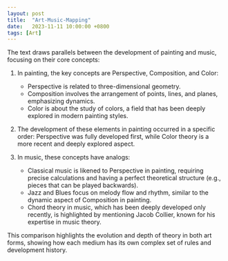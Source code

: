 ```yaml
---
layout: post
title:  "Art-Music-Mapping"
date:   2023-11-11 10:00:00 +0800
tags: [Art]
---
```


The text draws parallels between the development of painting and music, focusing on their core concepts:

1.  In painting, the key concepts are Perspective, Composition, and Color:
    
    *   Perspective is related to three-dimensional geometry.
    *   Composition involves the arrangement of points, lines, and planes, emphasizing dynamics.
    *   Color is about the study of colors, a field that has been deeply explored in modern painting styles.
2.  The development of these elements in painting occurred in a specific order: Perspective was fully developed first, while Color theory is a more recent and deeply explored aspect.
    
3.  In music, these concepts have analogs:
    
    *   Classical music is likened to Perspective in painting, requiring precise calculations and having a perfect theoretical structure (e.g., pieces that can be played backwards).
    *   Jazz and Blues focus on melody flow and rhythm, similar to the dynamic aspect of Composition in painting.
    *   Chord theory in music, which has been deeply developed only recently, is highlighted by mentioning Jacob Collier, known for his expertise in music theory.

This comparison highlights the evolution and depth of theory in both art forms, showing how each medium has its own complex set of rules and development history.

